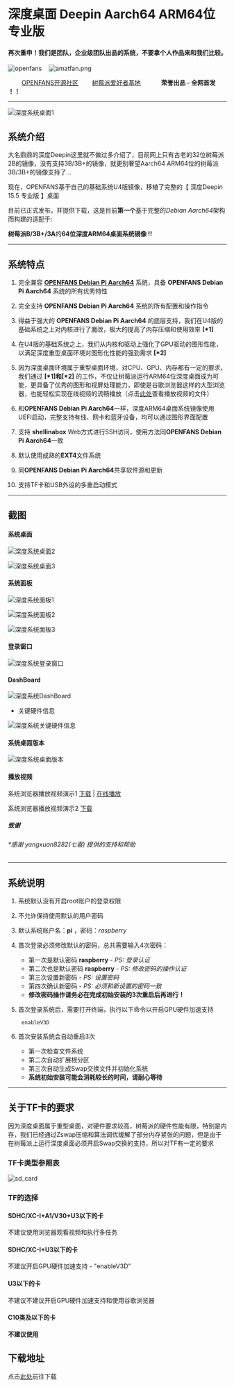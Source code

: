 # 深度桌面 Deepin Aarch64 ARM64位 专业版

#### 再次重申！我们是团队，企业级团队出品的系统，不要拿个人作品来和我们比较。

![openfans](/images/openfans.png)&nbsp;&nbsp;&nbsp;&nbsp;![amatfan.png](/images/amatfan.png)

&nbsp;&nbsp;&nbsp;&nbsp;&nbsp;&nbsp;&nbsp;&nbsp;[OPENFANS开源社区](http://www.openfans.org)&nbsp;&nbsp;&nbsp;&nbsp;&nbsp;&nbsp;&nbsp;&nbsp;[树莓派爱好者基地](http://rpifans.cn/)&nbsp;&nbsp;&nbsp;&nbsp;&nbsp;&nbsp;&nbsp;&nbsp;&nbsp;&nbsp;&nbsp;&nbsp;**荣誉出品 - 全网首发 ！！**

----

![深度系统桌面1](../images/deepin_desktop1.png)

## 系统介绍

大名鼎鼎的深度Deepin这里就不做过多介绍了，目前网上只有古老的32位树莓派2B的镜像，没有支持3B/3B+的镜像，就更别奢望Aarch64 ARM64位的树莓派3B/3B+的镜像支持了... 

现在，OPENFANS基于自己的基础系统U4版镜像，移植了完整的【 深度Deepin 15.5 专业版 】桌面

目前已正式发布，并提供下载，这是目前**第一个**基于完整的*Debian Aarch64*架构而构建的适配于:

**树莓派B/3B+/3A**的**64位深度ARM64桌面系统镜像 !!**

----

## 系统特点

1. 完全兼容 **[OPENFANS Debian Pi Aarch64](https://github.com/openfans-community-offical/Debian-Pi-Aarch64)** 系统，具备 **OPENFANS Debian Pi Aarch64** 系统的所有优秀特性

2. 完全支持 **OPENFANS Debian Pi Aarch64** 系统的所有配置和操作指令

3. 得益于强大的 **OPENFANS Debian Pi Aarch64** 的底层支持，我们在U4版的基础系统之上对内核进行了魔改，极大的提高了内存压缩和使用效率 **[\*1]**

4. 在U4版的基础系统之上，我们从内核和驱动上强化了GPU驱动的图形性能，以满足深度重型桌面环境对图形化性能的强劲需求 **[\*2]**

5. 因为深度桌面环境属于重型桌面环境，对CPU、GPU、内存都有一定的要求，我们通过 **[\*1]**和**[\*2]** 的工作，不仅让树莓派运行ARM64位深度桌面成为可能，更具备了优秀的图形和视屏处理能力，即使是谷歌浏览器这样的大型浏览器，也能轻松实现在线视频的流畅播放（点击[此处](./deepin.md#%E6%92%AD%E6%94%BE%E8%A7%86%E9%A2%91)查看播放视频的文件）

6. 和**OPENFANS Debian Pi Aarch64**一样，深度ARM64桌面系统镜像使用UEFI启动，完整支持有线、网卡和蓝牙设备，均可以通过图形界面配置

7. 支持 **shellinabox** Web方式进行SSH访问，使用方法同**OPENFANS Debian Pi Aarch64**一致

8. 默认使用成熟的**EXT4**文件系统

9. 同**OPENFANS Debian Pi Aarch64**共享软件源和更新

10. 支持TF卡和USB外设的多重启动模式

----

## 截图

#### 系统桌面

![深度系统桌面2](../images/deepin_desktop2.png)

![深度系统桌面3](../images/deepin_desktop3.png)

#### 系统面板

![深度系统面板1](../images/deepin_panel1.png)

![深度系统面板2](../images/deepin_panel2.png)

![深度系统面板3](../images/deepin_panel3.png)

#### 登录窗口

![深度系统登录窗口](../images/deepin_login.png)

#### DashBoard

![深度系统DashBoard](../images/deepin_dash.png)

- 关键硬件信息

![深度系统关键硬件信息](../images/deepin_info.png)

#### 系统桌面版本

![深度系统桌面版本](../images/deepin_version.png)

#### 播放视频

系统浏览器播放视频演示1 [下载](../videos/deep_show_1.mp4) | [在线播放](https://v.qq.com/x/page/n08348fdlcr.html)

系统浏览器播放视频演示2 [下载](../videos/deep_show_2.mp4)

##### 致谢

###### *感谢 yangxuan8282(七喜) 提供的支持和帮助

----

## 系统说明

1. 系统默认没有开启root账户的登录权限

2. 不允许保持使用默认的用户密码

3. 默认系统账户名：**pi**  ，密码：*raspberry*

4. 首次登录必须修改默认的密码，总共需要输入4次密码：

      - 第一次是默认密码 **raspberry**  - *PS: 登录认证*
      - 第二次也是默认密码 **raspberry**  - *PS: 修改密码的操作认证*
      - 第三次设置新密码  - *PS: 设置密码*
      - 第四次确认新密码  - *PS: 必须和新设置的密码一致*
      - **修改密码操作请务必在完成初始安装的3次重启后再进行！**

5. 首次登录系统后，需要打开终端，执行以下命令以开启GPU硬件加速支持

        enableV3D

6. 首次安装系统会自动重启3次
      - 第一次检查文件系统
      - 第二次自动扩展根分区
      - 第三次自动生成Swap交换文件并初始化系统
      - **系统初始安装可能会消耗较长的时间，请耐心等待**

----

## 关于TF卡的要求

因为深度桌面属于重型桌面，对硬件要求较高，树莓派的硬件性能有限，特别是内存，我们已经通过Zswap压缩和算法调优缓解了部分内存紧张的问题，但是由于在树莓派上运行深度桌面必须开启Swap交换的支持，所以对TF有一定的要求

### TF卡类型参照表

![sd_card](../images/sd_card.jpg)

### TF的选择

#### SDHC/XC-I+A1/V30+U3以下的卡

不建议使用浏览器观看视频和执行多任务

#### SDHC/XC-I+U3以下的卡

不建议开启GPU硬件加速支持 - "enableV3D"

#### U3以下的卡

不建议不建议开启GPU硬件加速支持和使用谷歌浏览器

#### C10类及以下的卡

**不建议使用**

## 下载地址

点击[此处](https://pan.baidu.com/s/1hyxwtWqcjaf6G7FZTjdwKg)前往下载
